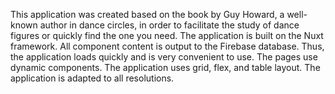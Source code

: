 This application was created based on the book by Guy Howard, a well-known author in dance circles, in order to facilitate the study of dance figures or quickly find the one you need. The application is built on the Nuxt framework. All component content is output to the Firebase database. Thus, the application loads quickly and is very convenient to use. The pages use dynamic components. The application uses grid, flex, and table layout. The application is adapted to all resolutions.
